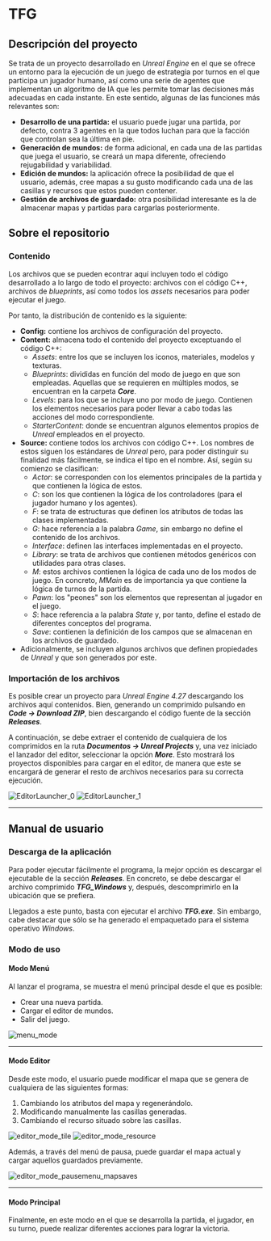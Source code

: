 # TFG

## Descripción del proyecto

Se trata de un proyecto desarrollado en _Unreal Engine_ en el que se ofrece un entorno para la ejecución de un juego de estrategia por turnos en el que participa un jugador humano, así como una serie de agentes que implementan un algoritmo de IA que les permite tomar las decisiones más adecuadas en cada instante. En este sentido, algunas de las funciones más relevantes son:

- **Desarrollo de una partida:** el usuario puede jugar una partida, por defecto, contra 3 agentes en la que todos luchan para que la facción que controlan sea la última en pie.
- **Generación de mundos:** de forma adicional, en cada una de las partidas que juega el usuario, se creará un mapa diferente, ofreciendo rejugabilidad y variabilidad.
- **Edición de mundos:** la aplicación ofrece la posibilidad de que el usuario, además, cree mapas a su gusto modificando cada una de las casillas y recursos que estos pueden contener.
- **Gestión de archivos de guardado:** otra posibilidad interesante es la de almacenar mapas y partidas para cargarlas posteriormente.

## Sobre el repositorio

### Contenido

Los archivos que se pueden econtrar aquí incluyen todo el código desarrollado a lo largo de todo el proyecto: archivos con el código C++, archivos de _blueprints_, así como todos los _assets_ necesarios para poder ejecutar el juego.

Por tanto, la distribución de contenido es la siguiente:

- **Config:** contiene los archivos de configuración del proyecto.
- **Content:** almacena todo el contenido del proyecto exceptuando el código C++:
  - _Assets_: entre los que se incluyen los iconos, materiales, modelos y texturas.
  - _Blueprints_: divididas en función del modo de juego en que son empleadas. Aquellas que se requieren en múltiples modos, se encuentran en la carpeta **_Core_**.
  - _Levels_: para los que se incluye uno por modo de juego. Contienen los elementos necesarios para poder llevar a cabo todas las acciones del modo correspondiente.
  - _StarterContent_: donde se encuentran algunos elementos propios de _Unreal_ empleados en el proyecto.
- **Source:** contiene todos los archivos con código C++. Los nombres de estos siguen los estándares de _Unreal_ pero, para poder distinguir su finalidad más fácilmente, se indica el tipo en el nombre. Así, según su comienzo se clasifican:
  - _Actor_: se corresponden con los elementos principales de la partida y que contienen la lógica de estos.
  - _C_: son los que contienen la lógica de los controladores (para el jugador humano y los agentes).
  - _F_: se trata de estructuras que definen los atributos de todas las clases implementadas.
  - _G_: hace referencia a la palabra _Game_, sin embargo no define el contenido de los archivos.
  - _Interface_: definen las interfaces implementadas en el proyecto.
  - _Library_: se trata de archivos que contienen métodos genéricos con utilidades para otras clases.
  - _M_: estos archivos contienen la lógica de cada uno de los modos de juego. En concreto, _MMain_ es de importancia ya que contiene la lógica de turnos de la partida.
  - _Pawn_: los "peones" son los elementos que representan al jugador en el juego.
  - _S_: hace referencia a la palabra _State_ y, por tanto, define el estado de diferentes conceptos del programa.
  - _Save_: contienen la definición de los campos que se almacenan en los archivos de guardado.
- Adicionalmente, se incluyen algunos archivos que definen propiedades de _Unreal_ y que son generados por este.

### Importación de los archivos

Es posible crear un proyecto para _Unreal Engine 4.27_ descargando los archivos aquí contenidos. Bien, generando un comprimido pulsando en **_Code &rarr; Download ZIP_**, bien descargando el código fuente de la sección **_Releases_**.

A continuación, se debe extraer el contenido de cualquiera de los comprimidos en la ruta **_Documentos &rarr; Unreal Projects_** y, una vez iniciado el lanzador del editor, seleccionar la opción **_More_**. Esto mostrará los proyectos disponibles para cargar en el editor, de manera que este se encargará de generar el resto de archivos necesarios para su correcta ejecución.

![EditorLauncher_0](https://github.com/user-attachments/assets/a8f83dd0-1da9-4c1a-9825-9445731ab73a)
![EditorLauncher_1](https://github.com/user-attachments/assets/8b808d47-4c2c-475a-b05a-9e678bf69f6a)

--- 

## Manual de usuario

### Descarga de la aplicación

Para poder ejecutar fácilmente el programa, la mejor opción es descargar el ejecutable de la sección **_Releases_**. En concreto, se debe descargar el archivo comprimido **_TFG_Windows_** y, después, descomprimirlo en la ubicación que se prefiera.

Llegados a este punto, basta con ejecutar el archivo **_TFG.exe_**. Sin embargo, cabe destacar que sólo se ha generado el empaquetado para el sistema operativo _Windows_.

### Modo de uso

#### Modo Menú

Al lanzar el programa, se muestra el menú principal desde el que es posible:

- Crear una nueva partida.
- Cargar el editor de mundos.
- Salir del juego.

![menu_mode](https://github.com/user-attachments/assets/f15b8e59-23cf-4ee0-9d3e-371faed4623d)

--- 

#### Modo Editor

Desde este modo, el usuario puede modificar el mapa que se genera de cualquiera de las siguientes formas:

1. Cambiando los atributos del mapa y regenerándolo.
2. Modificando manualmente las casillas generadas.
3. Cambiando el recurso situado sobre las casillas.

![editor_mode_tile](https://github.com/user-attachments/assets/88307334-2609-4d29-825b-affe346e7788)
![editor_mode_resource](https://github.com/user-attachments/assets/4e29296f-21cc-477f-afb1-66efecc90f68)

Además, a través del menú de pausa, puede guardar el mapa actual y cargar aquellos guardados previamente.

![editor_mode_pausemenu_mapsaves](https://github.com/user-attachments/assets/1f2061a8-4cac-4b9a-8b04-ba8b6cba0c9a)

--- 

#### Modo Principal

Finalmente, en este modo en el que se desarrolla la partida, el jugador, en su turno, puede realizar diferentes acciones para lograr la victoria.
